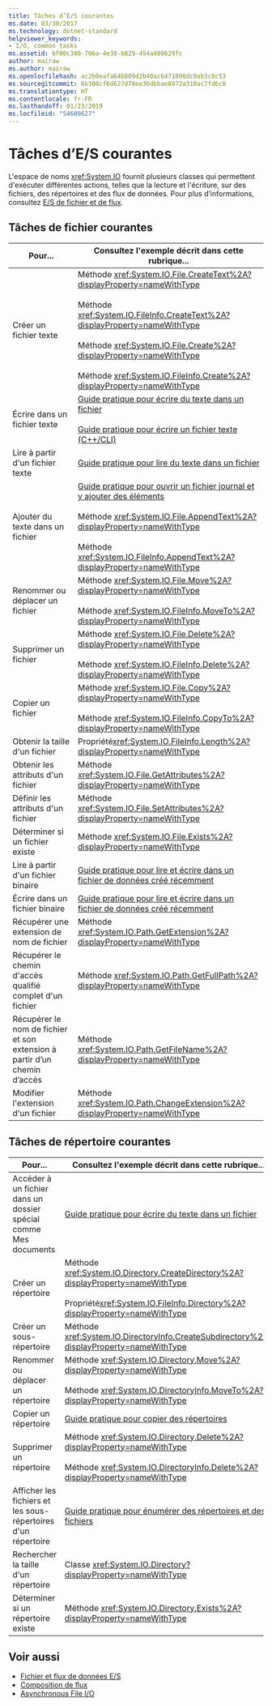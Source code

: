 ```yaml
---
title: Tâches d’E/S courantes
ms.date: 03/30/2017
ms.technology: dotnet-standard
helpviewer_keywords:
- I/O, common tasks
ms.assetid: bf00c380-706a-4e38-b829-454a480629fc
author: mairaw
ms.author: mairaw
ms.openlocfilehash: ac2b0eafa64b809d2b40ac6471806dc9ab3c8c53
ms.sourcegitcommit: 6b308cf6d627d78ee36dbbae8972a310ac7fd6c8
ms.translationtype: HT
ms.contentlocale: fr-FR
ms.lasthandoff: 01/23/2019
ms.locfileid: "54609627"
---
```

# <a name="common-io-tasks"></a>Tâches d’E/S courantes
L'espace de noms <xref:System.IO> fournit plusieurs classes qui permettent d'exécuter différentes actions, telles que la lecture et l'écriture, sur des fichiers, des répertoires et des flux de données. Pour plus d’informations, consultez [E/S de fichier et de flux](../../../docs/standard/io/index.md).  
  
## <a name="common-file-tasks"></a>Tâches de fichier courantes  
  
|Pour...|Consultez l'exemple décrit dans cette rubrique...|  
|-------------------|--------------------------------------|  
|Créer un fichier texte|Méthode <xref:System.IO.File.CreateText%2A?displayProperty=nameWithType><br /><br /> Méthode <xref:System.IO.FileInfo.CreateText%2A?displayProperty=nameWithType><br /><br /> Méthode <xref:System.IO.File.Create%2A?displayProperty=nameWithType><br /><br /> Méthode <xref:System.IO.FileInfo.Create%2A?displayProperty=nameWithType>|  
|Écrire dans un fichier texte|[Guide pratique pour écrire du texte dans un fichier](../../../docs/standard/io/how-to-write-text-to-a-file.md)<br /><br /> [Guide pratique pour écrire un fichier texte (C++/CLI)](/cpp/dotnet/how-to-write-a-text-file-cpp-cli)|  
|Lire à partir d'un fichier texte|[Guide pratique pour lire du texte dans un fichier](../../../docs/standard/io/how-to-read-text-from-a-file.md)|  
|Ajouter du texte dans un fichier|[Guide pratique pour ouvrir un fichier journal et y ajouter des éléments](../../../docs/standard/io/how-to-open-and-append-to-a-log-file.md)<br /><br /> Méthode <xref:System.IO.File.AppendText%2A?displayProperty=nameWithType><br /><br /> Méthode <xref:System.IO.FileInfo.AppendText%2A?displayProperty=nameWithType>|  
|Renommer ou déplacer un fichier|Méthode <xref:System.IO.File.Move%2A?displayProperty=nameWithType><br /><br /> Méthode <xref:System.IO.FileInfo.MoveTo%2A?displayProperty=nameWithType>|  
|Supprimer un fichier|Méthode <xref:System.IO.File.Delete%2A?displayProperty=nameWithType><br /><br /> Méthode <xref:System.IO.FileInfo.Delete%2A?displayProperty=nameWithType>|  
|Copier un fichier|Méthode <xref:System.IO.File.Copy%2A?displayProperty=nameWithType><br /><br /> Méthode <xref:System.IO.FileInfo.CopyTo%2A?displayProperty=nameWithType>|  
|Obtenir la taille d'un fichier|Propriété<xref:System.IO.FileInfo.Length%2A?displayProperty=nameWithType> |  
|Obtenir les attributs d'un fichier|Méthode <xref:System.IO.File.GetAttributes%2A?displayProperty=nameWithType>|  
|Définir les attributs d'un fichier|Méthode <xref:System.IO.File.SetAttributes%2A?displayProperty=nameWithType>|  
|Déterminer si un fichier existe|Méthode <xref:System.IO.File.Exists%2A?displayProperty=nameWithType>|  
|Lire à partir d'un fichier binaire|[Guide pratique pour lire et écrire dans un fichier de données créé récemment](../../../docs/standard/io/how-to-read-and-write-to-a-newly-created-data-file.md)|  
|Écrire dans un fichier binaire|[Guide pratique pour lire et écrire dans un fichier de données créé récemment](../../../docs/standard/io/how-to-read-and-write-to-a-newly-created-data-file.md)|  
|Récupérer une extension de nom de fichier|Méthode <xref:System.IO.Path.GetExtension%2A?displayProperty=nameWithType>|  
|Récupérer le chemin d'accès qualifié complet d'un fichier|Méthode <xref:System.IO.Path.GetFullPath%2A?displayProperty=nameWithType>|  
|Récupérer le nom de fichier et son extension à partir d’un chemin d’accès|Méthode <xref:System.IO.Path.GetFileName%2A?displayProperty=nameWithType>|  
|Modifier l'extension d'un fichier|Méthode <xref:System.IO.Path.ChangeExtension%2A?displayProperty=nameWithType>|  
  
## <a name="common-directory-tasks"></a>Tâches de répertoire courantes  
  
|Pour...|Consultez l'exemple décrit dans cette rubrique...|  
|-------------------|--------------------------------------|  
|Accéder à un fichier dans un dossier spécial comme Mes documents|[Guide pratique pour écrire du texte dans un fichier](../../../docs/standard/io/how-to-write-text-to-a-file.md)|  
|Créer un répertoire|Méthode <xref:System.IO.Directory.CreateDirectory%2A?displayProperty=nameWithType><br /><br /> Propriété<xref:System.IO.FileInfo.Directory%2A?displayProperty=nameWithType> |  
|Créer un sous-répertoire|Méthode <xref:System.IO.DirectoryInfo.CreateSubdirectory%2A?displayProperty=nameWithType>|  
|Renommer ou déplacer un répertoire|Méthode <xref:System.IO.Directory.Move%2A?displayProperty=nameWithType><br /><br /> Méthode <xref:System.IO.DirectoryInfo.MoveTo%2A?displayProperty=nameWithType>|  
|Copier un répertoire|[Guide pratique pour copier des répertoires](../../../docs/standard/io/how-to-copy-directories.md)|  
|Supprimer un répertoire|Méthode <xref:System.IO.Directory.Delete%2A?displayProperty=nameWithType><br /><br /> Méthode <xref:System.IO.DirectoryInfo.Delete%2A?displayProperty=nameWithType>|  
|Afficher les fichiers et les sous-répertoires d'un répertoire|[Guide pratique pour énumérer des répertoires et des fichiers](../../../docs/standard/io/how-to-enumerate-directories-and-files.md)|  
|Rechercher la taille d'un répertoire|Classe <xref:System.IO.Directory?displayProperty=nameWithType>|  
|Déterminer si un répertoire existe|Méthode <xref:System.IO.Directory.Exists%2A?displayProperty=nameWithType>|  
  
## <a name="see-also"></a>Voir aussi

- [Fichier et flux de données E/S](../../../docs/standard/io/index.md)
- [Composition de flux](../../../docs/standard/io/composing-streams.md)
- [Asynchronous File I/O](../../../docs/standard/io/asynchronous-file-i-o.md)
